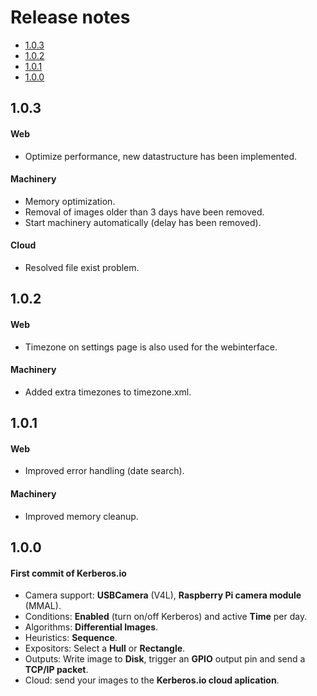 # Release notes

* [1.0.3](#1-0-3)
* [1.0.2](#1-0-2)
* [1.0.1](#1-0-1)
* [1.0.0](#1-0-0)

<a name="1-0-3"></a>
## 1.0.3

#### Web

* Optimize performance, new datastructure has been implemented.

#### Machinery

* Memory optimization.
* Removal of images older than 3 days have been removed.
* Start machinery automatically (delay has been removed).

#### Cloud

* Resolved file exist problem.

<a name="1-0-2"></a>
## 1.0.2

#### Web

* Timezone on settings page is also used for the webinterface.

#### Machinery

* Added extra timezones to timezone.xml.

<a name="1-0-1"></a>
## 1.0.1

#### Web

* Improved error handling (date search).

#### Machinery

* Improved memory cleanup.

<a name="1-0-0"></a>
## 1.0.0

#### First commit of Kerberos.io

* Camera support: **USBCamera** (V4L), **Raspberry Pi camera module** (MMAL).
* Conditions: **Enabled** (turn on/off Kerberos) and active **Time** per day.
* Algorithms: **Differential Images**.
* Heuristics: **Sequence**.
* Expositors: Select a **Hull** or **Rectangle**.
* Outputs: Write image to **Disk**, trigger an **GPIO** output pin and send a **TCP/IP packet**.
* Cloud: send your images to the **Kerberos.io cloud aplication**.